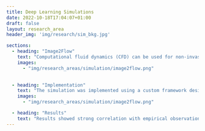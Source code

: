 ```yaml
---
title: Deep Learning Simulations
date: 2022-10-18T17:04:07+01:00
draft: false
layout: research_area
header_img: 'img/research/sim_bkg.jpg'

sections:
  - heading: "Image2Flow"
    text: "Computational fluid dynamics (CFD) can be used for non-invasive evaluation of hemodynamics. However, its routine use is limited by labor-intensive manual segmentation, CFD mesh creation, and time-consuming simulation. This study aims to train a deep learning model to both generate patient-specific volume-meshes of the pulmonary artery from 3D cardiac MRI data and directly estimate CFD flow fields. This proof-of-concept study used 135 3D cardiac MRIs from both a public and private dataset. The pulmonary arteries in the MRIs were manually segmented and converted into volume-meshes. CFD simulations were performed on ground truth meshes and interpolated onto point-point correspondent meshes to create the ground truth dataset. The dataset was split 110/10/15 for training, validation, and testing. Image2Flow, a hybrid image and graph convolutional neural network, was trained to transform a pulmonary artery template to patient-specific anatomy and CFD values, taking a specific inlet velocity as an additional input. Image2Flow was evaluated in terms of segmentation, and the accuracy of predicted CFD was assessed using node-wise comparisons. In addition, the ability of Image2Flow to respond to increasing inlet velocities was also evaluated. Image2Flow achieved excellent segmentation accuracy with a median Dice score of 0.91 (IQR: 0.86–0.92). The median node-wise normalized absolute error for pressure and velocity magnitude was 11.75% (IQR: 9.60–15.30%) and 9.90% (IQR: 8.47–11.90), respectively. "
    images:
      - "img/research_areas/simulation/image2flow.png"
      

  - heading: "Implementation"
    text: "The simulation was implemented using a custom framework designed for scalability."
    images:
      - "img/research_areas/simulation/image2flow.png"

  - heading: "Results"
    text: "Results showed strong correlation with empirical observations under controlled conditions."
---
```

